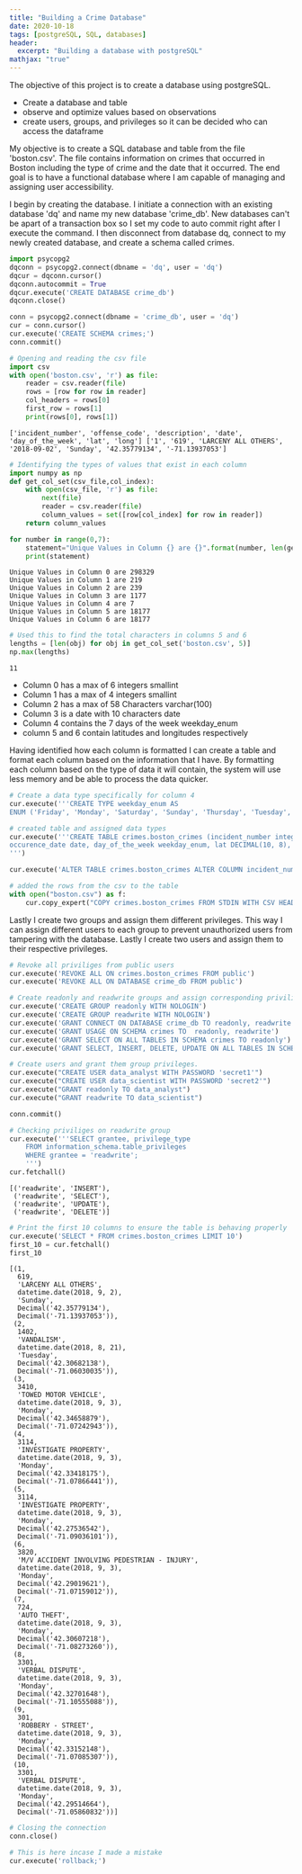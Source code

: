 ```yaml
---
title: "Building a Crime Database"
date: 2020-10-18
tags: [postgreSQL, SQL, databases]
header:
  excerpt: "Building a database with postgreSQL"
mathjax: "true"
---
```

The objective of this project is to create a database using postgreSQL.

- Create a database and table
- observe and optimize values based on observations
- create users, groups, and privileges so it can be decided who can access the dataframe

My objective is to create a SQL database and table from the file 'boston.csv'. The file contains information on crimes that occurred in Boston including the type of crime and the date that it occurred. The end goal is to have a functional database where I am capable of managing and assigning user accessibility.

 I begin by creating the database. I initiate a connection with an existing database 'dq' and name my new database 'crime_db'. New databases can't be apart of a transaction box so I set my code to auto commit right after I execute the command. I then disconnect from database dq, connect to my newly created database, and create a schema called crimes.


```python
import psycopg2
dqconn = psycopg2.connect(dbname = 'dq', user = 'dq')
dqcur = dqconn.cursor()
dqconn.autocommit = True
dqcur.execute('CREATE DATABASE crime_db')
dqconn.close()
```


```python
conn = psycopg2.connect(dbname = 'crime_db', user = 'dq')
cur = conn.cursor()
cur.execute('CREATE SCHEMA crimes;')
conn.commit()
```


```python
# Opening and reading the csv file
import csv
with open('boston.csv', 'r') as file:
    reader = csv.reader(file)
    rows = [row for row in reader]
    col_headers = rows[0]
    first_row = rows[1]
    print(rows[0], rows[1])
```

    ['incident_number', 'offense_code', 'description', 'date', 'day_of_the_week', 'lat', 'long'] ['1', '619', 'LARCENY ALL OTHERS', '2018-09-02', 'Sunday', '42.35779134', '-71.13937053']



```python
# Identifying the types of values that exist in each column
import numpy as np
def get_col_set(csv_file,col_index):
    with open(csv_file, 'r') as file:
        next(file)
        reader = csv.reader(file)
        column_values = set([row[col_index] for row in reader])
    return column_values
```


```python
for number in range(0,7):
    statement="Unique Values in Column {} are {}".format(number, len(get_col_set('boston.csv',number)))
    print(statement)
```

    Unique Values in Column 0 are 298329
    Unique Values in Column 1 are 219
    Unique Values in Column 2 are 239
    Unique Values in Column 3 are 1177
    Unique Values in Column 4 are 7
    Unique Values in Column 5 are 18177
    Unique Values in Column 6 are 18177



```python
# Used this to find the total characters in columns 5 and 6
lengths = [len(obj) for obj in get_col_set('boston.csv', 5)]
np.max(lengths)
```




    11



- Column 0 has a max of 6 integers smallint
- Column 1 has a max of 4 integers  smallint
- Column 2 has a max of 58 Characters varchar(100)
- Column 3 is a date with 10 characters date
- Column 4 contains the 7 days of the week weekday_enum
- column 5 and 6 contain latitudes and longitudes respectively

Having identified how each column is formatted I can create a table and format each column based on the information that I have. By formatting each column based on the type of data it will contain, the system will use less memory and be able to process the data quicker.


```python
# Create a data type specifically for column 4
cur.execute('''CREATE TYPE weekday_enum AS
ENUM ('Friday', 'Monday', 'Saturday', 'Sunday', 'Thursday', 'Tuesday', 'Wednesday')''')
```


```python
# created table and assigned data types
cur.execute('''CREATE TABLE crimes.boston_crimes (incident_number integer PRIMARY KEY, offense_code smallint, description VARCHAR(100),
occurence_date date, day_of_the_week weekday_enum, lat DECIMAL(10, 8), long DECIMAL(10, 8));
''')
```


```python
cur.execute('ALTER TABLE crimes.boston_crimes ALTER COLUMN incident_number TYPE integer;')
```


```python
# added the rows from the csv to the table
with open("boston.csv") as f:
    cur.copy_expert("COPY crimes.boston_crimes FROM STDIN WITH CSV HEADER;", f)
```

Lastly I create two groups and assign them different privileges. This way I can assign different users to each group to prevent unauthorized users from tampering with the database. Lastly I create two users and assign them to their respective privileges.


```python
# Revoke all priviliges from public users
cur.execute('REVOKE ALL ON crimes.boston_crimes FROM public')
cur.execute('REVOKE ALL ON DATABASE crime_db FROM public')
```


```python
# Create readonly and readwrite groups and assign corresponding priviliges.
cur.execute('CREATE GROUP readonly WITH NOLOGIN')
cur.execute('CREATE GROUP readwrite WITH NOLOGIN')
cur.execute('GRANT CONNECT ON DATABASE crime_db TO readonly, readwrite')
cur.execute('GRANT USAGE ON SCHEMA crimes TO  readonly, readwrite')
cur.execute('GRANT SELECT ON ALL TABLES IN SCHEMA crimes TO readonly')
cur.execute('GRANT SELECT, INSERT, DELETE, UPDATE ON ALL TABLES IN SCHEMA crimes TO readwrite')
```


```python
# Create users and grant them group privileges.
cur.execute("CREATE USER data_analyst WITH PASSWORD 'secret1'")
cur.execute("CREATE USER data_scientist WITH PASSWORD 'secret2'")
cur.execute("GRANT readonly TO data_analyst")
cur.execute("GRANT readwrite TO data_scientist")
```


```python
conn.commit()
```


```python
# Checking priviliges on readwrite group
cur.execute('''SELECT grantee, privilege_type
    FROM information_schema.table_privileges
    WHERE grantee = 'readwrite';
    ''')
cur.fetchall()
```




    [('readwrite', 'INSERT'),
     ('readwrite', 'SELECT'),
     ('readwrite', 'UPDATE'),
     ('readwrite', 'DELETE')]




```python
# Print the first 10 columns to ensure the table is behaving properly
cur.execute('SELECT * FROM crimes.boston_crimes LIMIT 10')
first_10 = cur.fetchall()
first_10
```




    [(1,
      619,
      'LARCENY ALL OTHERS',
      datetime.date(2018, 9, 2),
      'Sunday',
      Decimal('42.35779134'),
      Decimal('-71.13937053')),
     (2,
      1402,
      'VANDALISM',
      datetime.date(2018, 8, 21),
      'Tuesday',
      Decimal('42.30682138'),
      Decimal('-71.06030035')),
     (3,
      3410,
      'TOWED MOTOR VEHICLE',
      datetime.date(2018, 9, 3),
      'Monday',
      Decimal('42.34658879'),
      Decimal('-71.07242943')),
     (4,
      3114,
      'INVESTIGATE PROPERTY',
      datetime.date(2018, 9, 3),
      'Monday',
      Decimal('42.33418175'),
      Decimal('-71.07866441')),
     (5,
      3114,
      'INVESTIGATE PROPERTY',
      datetime.date(2018, 9, 3),
      'Monday',
      Decimal('42.27536542'),
      Decimal('-71.09036101')),
     (6,
      3820,
      'M/V ACCIDENT INVOLVING PEDESTRIAN - INJURY',
      datetime.date(2018, 9, 3),
      'Monday',
      Decimal('42.29019621'),
      Decimal('-71.07159012')),
     (7,
      724,
      'AUTO THEFT',
      datetime.date(2018, 9, 3),
      'Monday',
      Decimal('42.30607218'),
      Decimal('-71.08273260')),
     (8,
      3301,
      'VERBAL DISPUTE',
      datetime.date(2018, 9, 3),
      'Monday',
      Decimal('42.32701648'),
      Decimal('-71.10555088')),
     (9,
      301,
      'ROBBERY - STREET',
      datetime.date(2018, 9, 3),
      'Monday',
      Decimal('42.33152148'),
      Decimal('-71.07085307')),
     (10,
      3301,
      'VERBAL DISPUTE',
      datetime.date(2018, 9, 3),
      'Monday',
      Decimal('42.29514664'),
      Decimal('-71.05860832'))]




```python
# Closing the connection
conn.close()
```


```python
# This is here incase I made a mistake
cur.execute('rollback;')
```
